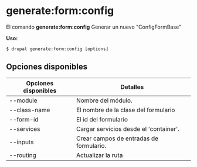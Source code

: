 # generate:form:config
El comando **generate:form:config** Generar un nuevo "ConfigFormBase"

**Uso:**
```
$ drupal generate:form:config [options] 
```

## Opciones disponibles
Opciones disponibles | Detalles
-------|-------------
--module | Nombre del módulo.
--class-name | El nombre de la clase del formulario
--form-id | El id del formulario
--services | Cargar servicios desde el 'container'.
--inputs | Crear campos de entradas de formulario.
--routing | Actualizar la ruta

